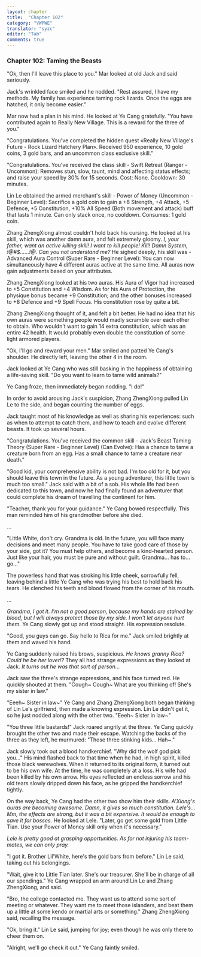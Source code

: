 ```yaml
---
layout: chapter
title:  "Chapter 102"
category: "VWPWE"
translator: "syzc"
editor: "Tab"
comments: true
---
```


### Chapter 102: Taming the Beasts
 
"Ok, then I'll leave this place to you." Mar looked at old Jack and said seriously.
 
Jack's wrinkled face smiled and he nodded. "Rest assured, I have my methods. My family has experience taming rock lizards. Once the eggs are hatched, it only become easier."
 
Mar now had a plan in his mind. He looked at Ye Cang gratefully. "You have contributed again to Really New Village. This is a reward for the three of you."
 
"Congratulations. You've completed the hidden quest «Really New Village's Future - Rock Lizard Hatchery Plan». Received 950 experience, 10 gold coins, 3 gold bars, and an uncommon class exclusive skill."
 
"Congratulations. You've received the class skill - Swift Retreat (Ranger - Uncommon): Removes stun, slow, taunt, mind and affecting status effects; and raise your speed by 30% for 15 seconds. Cost: None. Cooldown: 30 minutes.
 
Lin Le obtained the armed merchant's skill - Power of Money (Uncommon - Beginner Level): Sacrifice a gold coin to gain a +8 Strength, +4 Attack, +5 Defence, +5 Constitution, +10% All Speed (Both movement and attack) buff that lasts 1 minute. Can only stack once, no cooldown. Consumes: 1 gold coin.
 
Zhang ZhengXiong almost couldn't hold back his cursing. He looked at his skill, which was another damn aura, and felt extremely gloomy. *I, your father, want an active killing skill! I want to kill people! Kill! Damn System, !@#$......!@. Can you not understand me?* He sighed deeply, his skill was - Advanced Aura Control (Super Rare - Beginner Level): You can now simultaneously have 4 different auras active at the same time. All auras now gain  adjustments based on your attributes.
 
Zhang ZhengXiong looked at his two auras. His Aura of Vigor had increased to +5 Constitution and +4 Wisdom. As for his Aura of Protection, the physique bonus became +9 Constitution; and the other bonuses increased to +8 Defence and +9 Spell Focus. His constitution rose by quite a bit.
 
Zhang ZhengXiong thought of it, and felt a bit better. He had no idea that his own auras were something people would madly scramble over each other to obtain. Who wouldn't want to gain 14 extra constitution, which was an entire 42 health. It would probably even double the constitution of some light armored players.
 
"Ok, I'll go and reward your men." Mar smiled and patted Ye Cang's shoulder. He directly left, leaving the other 4 in the room.
 
Jack looked at Ye Cang who was still basking in the happiness of obtaining a life-saving skill. "Do you want to learn to tame wild animals?"
 
Ye Cang froze, then immediately began nodding. "I do!"
 
In order to avoid arousing Jack's suspicion, Zhang ZhengXiong pulled Lin Le to the side, and began counting the number of eggs.
 
Jack taught most of his knowledge as well as sharing his experiences: such as when to attempt to catch them, and how to teach and evolve different beasts. It took up several hours.
 
"Congratulations. You've received the common skill - Jack's Beast Taming Theory (Super Rare - Beginner Level) (Can Evolve): Has a chance to tame a creature born from an egg. Has a small chance to tame a creature near death."
 
"Good kid, your comprehensive ability is not bad. I'm too old for it, but you should leave this town in the future. As a young adventurer, this little town is much too small." Jack said with a bit of a sob. His whole life had been dedicated to this town, and now he had finally found an adventurer that could complete his dream of travelling the continent for him. 
 
"Teacher, thank you for your guidance." Ye Cang bowed respectfully. This man reminded him of his grandmother before she died.
 
...
 
"Little White, don't cry. Grandma is old. In the future, you will face many decisions and meet many people. You have to take good care of those by your side, got it? You must help others, and become a kind-hearted person. Just like your hair, you must be pure and without guilt. Grandma... has to... go..."
 
The powerless hand that was stroking his little cheek, sorrowfully fell, leaving behind a little Ye Cang who was trying his best to hold back his tears. He clenched his teeth and blood flowed from the corner of his mouth.
 
...
 
*Grandma, I got it. I'm not a good person, because my hands are stained by blood, but I will always protect those by my side. I won't let anyone hurt them.* Ye Cang slowly got up and stood straight. His expression resolute.
 
"Good, you guys can go. Say hello to Rica for me." Jack smiled brightly at them and waved his hand.
 
Ye Cang suddenly raised his brows, suspicious. *He knows granny Rica? Could he be her lover!?* They all had strange expressions as they looked at Jack. *It turns out he was that sort of person...* 
 
Jack saw the three's strange expressions, and his face turned red. He quickly shouted at them. "Cough~ Cough~ What are you thinking of! She's my sister in law." 
 
"Eeeh~ Sister in law~" Ye Cang and Zhang ZhengXiong both began thinking of Lin Le's girlfriend, then made a knowing expression. Lin Le didn't get it, so he just nodded along with the other two. "Eeeh~ Sister in law~"
 
"You three little bastards!" Jack roared angrily at the three. Ye Cang quickly brought the other two and made their escape. Watching the backs of the three as they left, he murmured: "Those three stinking kids... Hah~."
 
Jack slowly took out a blood handkerchief. "Why did the wolf god pick you..." His mind flashed back to that time when he had, in high spirit, killed those black werewolves. When it returned to its original form, it turned out to be his own wife. At the time, he was completely at a loss. His wife had been killed by his own arrow. His eyes reflected an endless sorrow and his old tears slowly dripped down his face, as he gripped the handkerchief tightly.
 
On the way back, Ye Cang had the other two show him their skills. *A'Xiong's auras are becoming awesome. Damn, it gives so much constitution. Lele's... Mm, the effects are strong, but it was a bit expensive. It would be enough to save it for bosses.* He looked at Lele. "Later, go get some gold from Little Tian. Use your Power of Money skill only when it's necessary."
 
*Lele is pretty good at grasping opportunities. As for not injuring his team-mates, we can only pray.*
 
"I got it. Brother Lil'White, here's the gold bars from before." Lin Le said, taking out his belongings.
 
"Wait, give it to Little Tian later. She's our treasurer. She'll be in charge of all our spendings." Ye Cang wrapped an arm around Lin Le and Zhang ZhengXiong, and said.
 
"Bro, the college contacted me. They want us to attend some sort of meeting or whatever. They want me to meet those islanders, and beat them up a little at some kendo or martial arts or something." Zhang ZhengXiong said, recalling the message.
 
"Ok, bring it." Lin Le said, jumping for joy; even though he was only there to cheer them on.
 
"Alright, we'll go check it out." Ye Cang faintly smiled. 

